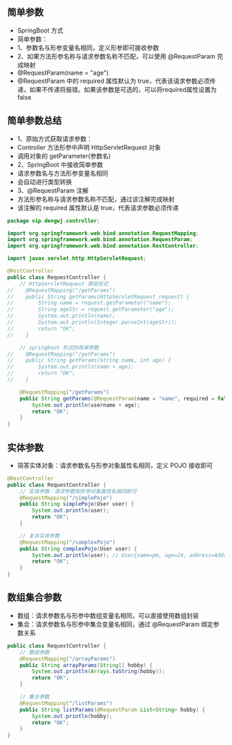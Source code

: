 ## 简单参数
* SpringBoot 方式
* 简单参数：
* 1、参数名与形参变量名相同，定义形参即可接收参数
* 2、如果方法形参名称与请求参数名称不匹配，可以使用 @RequestParam 完成映射
* @RequestParam(name = "age")
* @RequestParam 中的 required 属性默认为 true，代表该请求参数必须传递，如果不传递将报错。如果该参数是可选的，可以将required属性设置为 false

## 简单参数总结
* 1、原始方式获取请求参数：
* Controller 方法形参中声明 HttpServletRequest 对象
* 调用对象的 getParameter(参数名)
* 2、SpringBoot 中接收简单参数
* 请求参数名与方法形参变量名相同
* 会自动进行类型转换
* 3、@RequestParam 注解
* 方法形参名称与请求参数名称不匹配，通过该注解完成映射
* 该注解的 required 属性默认是 true，代表请求参数必须传递
```java
package vip.dengwj.controller;

import org.springframework.web.bind.annotation.RequestMapping;
import org.springframework.web.bind.annotation.RequestParam;
import org.springframework.web.bind.annotation.RestController;

import javax.servlet.http.HttpServletRequest;

@RestController
public class RequestController {
    // HttpServletRequest 原始形式
//    @RequestMapping("/getParams")
//    public String getParams(HttpServletRequest request) {
//        String name = request.getParameter("name");
//        String ageStr = request.getParameter("age");
//        System.out.println(name);
//        System.out.println(Integer.parseInt(ageStr));
//        return "OK";
//    }

    // springboot 形式的简单参数
//    @RequestMapping("/getParams")
//    public String getParams(String name, int age) {
//        System.out.println(name + age);
//        return "OK";
//    }

    @RequestMapping("/getParams")
    public String getParams(@RequestParam(name = "name", required = false) String username, int age) {
        System.out.println(username + age);
        return "OK";
    }
}
```

## 实体参数
* 简答实体对象：请求参数名与形参对象属性名相同，定义 POJO 接收即可
```java
@RestController
public class RequestController {
    // 实体参数：请求参数和形参对象属性名相同即可
    @RequestMapping("/simplePojo")
    public String simplePojo(User user) {
        System.out.println(user);
        return "OK";
    }

    // 复杂实体参数
    @RequestMapping("/complexPojo")
    public String complexPojo(User user) {
        System.out.println(user); // User{name=pm, age=24, address=Address{province = 上海, city = 上海}}
        return "OK";
    }
}
```

## 数组集合参数
* 数组：请求参数名与形参中数组变量名相同，可以直接使用数组封装
* 集合：请求参数名与形参中集合变量名相同，通过 @RequestParam 绑定参数关系
```java
public class RequestController {
    // 数组参数
    @RequestMapping("/arrayParams")
    public String arrayParams(String[] hobby) {
        System.out.println(Arrays.toString(hobby));
        return "OK";
    }

    // 集合参数
    @RequestMapping("/listParams")
    public String listParams(@RequestParam List<String> hobby) {
        System.out.println(hobby);
        return "OK";
    }
}
``` 